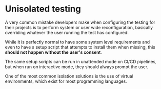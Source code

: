 # Unisolated testing

A very common mistake developers make when configuring the testing for their
projects is to perform system or user wide reconfiguration, basically overriding
whatever the user running the test has configured.

While it is perfectly normal to have some system level requirements and even to
have a setup script that attempts to install them when missing, this **should
not happen without the user's consent**.

The same setup scripts can be run in unattended mode on CI/CD pipelines, but
when run on interactive mode, they should always prompt the user.

One of the most common isolation solutions is the use of virtual environments,
which exist for most programming languages.
